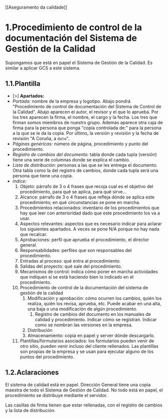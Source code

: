 [[Aseguramento da calidade]]

# 1.Procedimiento de control de la documentación del Sistema de Gestión de la Calidad
Supongamos que está en papel el Sistema de Gestión de la Calidad. Es similar a aplicar GCS a este sistema.

## 1.1.Plantilla
+ [>] **Apartados:**
+ *Portada:* nombre de la empresa y logotipo. Abajo pondrá "Procedimiento de control de documentación del Sistema de Control de la Calidad". Abajo aparecen el autor, el revisor y el que lo aprueba. Por los tres aparecen la firma, el nombre, el cargo y la fecha. Los tres que firman somos miembros de nuestro grupo. Además aparece otra caja de firma para la persona que ponga "copia controlada de:" para la persona a la que se le da la copia. Por último, la versión y revisión y la fecha de revisión "A Coruña, a `date`".
+ *Páginas genéricas:* número de página, procedimiento y punto del procedimiento.
+ *Registro de cambios del documento:* tabla donde cada tupla (versión) tiene una serie de columnas donde se explica el cambio.
+ *Lista de distribución:* personas a las que se les entrega el documento. Otra tabla como la del registro de cambios, donde cada tupla será una persona que tiene una copia.
+ *índice:* 
	1. Objeto: párrafo de 3 o 4 frases que recoja cual es el objetivo del procedimiento, para qué se aplica, para qué sirve...
	2. Alcance: párrafo de 3 o 4 frases que refleja dónde se aplica este procedimiento; en qué circunstancias se pone en marcha.
	3. Procedimientos relacionados: inventario de los procedimientos que hay que leer con anterioridad dado que este procedimiento los va a usar.
	4. Aspectos relevantes: aspectos que es necesario indicar para aclarar los siguientes apartados. A veces se pone N/A porque no hay nada que recalcar.
	5. Aprobaciones: perfil que aprueba el procedimiento, el director general.
	6. Responsabilidades: perfiles que son responsables del procedimiento.
	7. Entradas al proceso: qué entra al procedimiento.
	8. Salidas del proyecto: qué sale del procedimiento.
	9. Mecanismos de control: indica cómo poner en marcha actividades que indiquen sí se está haciendo bien lo indicado en el procedimiento.
	10. Procedimiento de control de la documentación del sistema de gestión de la calidad
		1. Modificación y aprobación: cómo ocurren los cambios, quién los realiza, quién los revisa, aprueba, etc. Puede acabar en una alta, una baja o una modificación de algún procedimiento.
			1. Registro de cambios del documento en los manuales de calidad y procedimiento. Indicar cómo se registran. Indicar como se nombran las versiones en la empresa.
		2. Distribución
		3. Almacenamiento: copia en papel y server dónde descargarlo.
	11. Plantillas/formularios asociados: los formularios pueden venir de otro sitio, pueden venir incluso del cliente rellenados. Las plantillas son propias de la empresa y se usan para ejecutar alguno de los puntos del procedimiento.

## 1.2.Aclaraciones
El sistema de calidad está en papel. Dirección General tiene una copia maestra de todo el Sistema de Gestión de Calidad. No todo está en papel, el procedimiento se distribuye mediante el servidor.

Las casillas de firma tienen que estar rellenadas, con el registro de cambios y la lista de distribución.